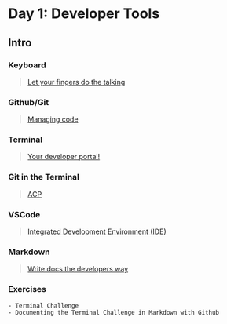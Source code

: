 Day 1: Developer Tools
===

## Intro

### Keyboard

> [Let your fingers do the talking](./notes/keyboard.md)

### Github/Git

> [Managing code](./notes/github.md)

### Terminal

> [Your developer portal!](./notes/terminal.md)

### Git in the Terminal 

> [ACP](./notes/terminal_git.md)

### VSCode

> [Integrated Development Environment (IDE)](./notes/ide.md)

### Markdown

> [Write docs the developers way](./notes/markdown.md)

### Exercises
    - Terminal Challenge
    - Documenting the Terminal Challenge in Markdown with Github
